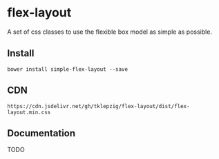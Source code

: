 # flex-layout

A set of css classes to use the flexible box model as simple as possible.

## Install

~~~
bower install simple-flex-layout --save
~~~

## CDN

~~~
https://cdn.jsdelivr.net/gh/tklepzig/flex-layout/dist/flex-layout.min.css
~~~

## Documentation

TODO
